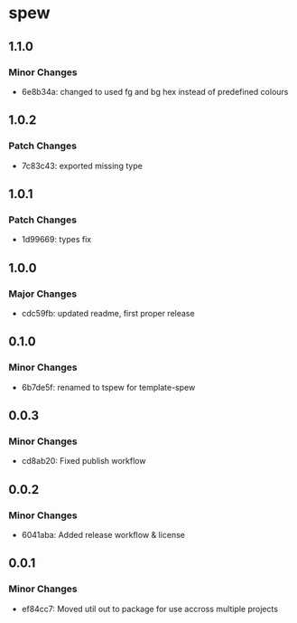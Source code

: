 # spew

## 1.1.0

### Minor Changes

- 6e8b34a: changed to used fg and bg hex instead of predefined colours

## 1.0.2

### Patch Changes

- 7c83c43: exported missing type

## 1.0.1

### Patch Changes

- 1d99669: types fix

## 1.0.0

### Major Changes

- cdc59fb: updated readme, first proper release

## 0.1.0

### Minor Changes

- 6b7de5f: renamed to tspew for template-spew

## 0.0.3

### Minor Changes

- cd8ab20: Fixed publish workflow

## 0.0.2

### Minor Changes

- 6041aba: Added release workflow & license

## 0.0.1

### Minor Changes

- ef84cc7: Moved util out to package for use accross multiple projects
